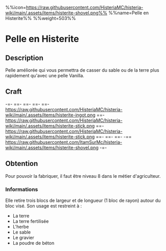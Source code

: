 %%icon=https://raw.githubusercontent.com/HisteriaMC/histeria-wiki/main/.assets/items/histerite-shovel.png%%
%%name=Pelle en Histerite%%
%%weight=503%%
# Pelle en Histerite 

## Description
Pelle améliorée qui vous permettra de casser du sable ou de la terre plus rapidement qu'avec une pelle Vanilla.

## Craft
-=-
 ==- 
 ==- 
 ==- 
 ==- https://raw.githubusercontent.com/HisteriaMC/histeria-wiki/main/.assets/items/histerite-ingot.png
 ==- https://raw.githubusercontent.com/HisteriaMC/histeria-wiki/main/.assets/items/histerite-stick.png
 ==- https://raw.githubusercontent.com/HisteriaMC/histeria-wiki/main/.assets/items/histerite-stick.png
 ==- 
 ==- 
 ==- 
 -== https://raw.githubusercontent.com/ItamSurMc/histeria-wiki/main/.assets/items/histerite-shovel.png
-=-

## Obtention
Pour pouvoir la fabriquer, il faut être niveau 8 dans le métier d'agriculteur.

### Informations
Elle retire trois blocs de largeur et de longueur (1 bloc de rayon) autour du bloc visé.
Son usage est restreint à :

+ La terre
+ La terre fertilisée
+ L'herbe
+ Le sable
+ Le gravier
+ La poudre de béton
